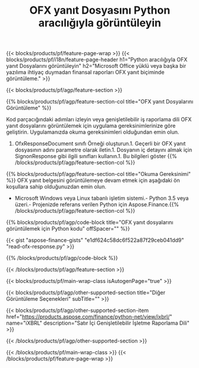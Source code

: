 ﻿---
title: OFX yanıt Dosyasını Python aracılığıyla görüntüleyin
description: OFX yanıt dosyası görüntüleme için örnek kod. Python tabanlı uygulamalarda toplu OFX yanıt dosyalarını görüntülemek için API örnek kodunu kullanın. 
url: /tr/python-net/view/ofx-response/
family: finance
platformtag: python
feature: view
informat: OFX response
outformat: 
otherformats: 
---
{{< blocks/products/pf/feature-page-wrap >}}
{{< blocks/products/pf/i18n/feature-page-header h1="Python aracılığıyla OFX yanıt Dosyalarını görüntüleyin" h2="Microsoft Office yüklü veya başka bir yazılıma ihtiyaç duymadan finansal raporları OFX yanıt biçiminde görüntüleme." >}}

{{< blocks/products/pf/agp/feature-section >}}

{{% blocks/products/pf/agp/feature-section-col title="OFX yanıt Dosyalarını Görüntüleme" %}}

Kod parçacığındaki adımları izleyin veya genişletilebilir iş raporlama dili OFX yanıt dosyalarını görüntülemek için uygulama gereksinimlerinize göre geliştirin. Uygulamanızda okuma gereksinimleri olduğundan emin olun.

1. OfxResponseDocument sınıfı Örneği oluşturun.1. Geçerli bir OFX yanıt dosyasının adını parametre olarak iletin.1. Dosyanın iç detayını almak için SignonResponse gibi ilgili sınıfları kullanın.1. Bu bilgileri göster
{{% /blocks/products/pf/agp/feature-section-col %}}

{{% blocks/products/pf/agp/feature-section-col title="Okuma Gereksinimi" %}}
OFX yanıt belgesini görüntülemeye devam etmek için aşağıdaki ön koşullara sahip olduğunuzdan emin olun. 
- Microsoft Windows veya Linux tabanlı işletim sistemi.- Python 3.5 veya üzeri.- Projenizde referans verilen Python için Aspose.Finance.{{% /blocks/products/pf/agp/feature-section-col %}}

{{% blocks/products/pf/agp/code-block title="OFX yanıt dosyalarını görüntülemek için Python kodu" offSpacer="" %}}

{{< gist "aspose-finance-gists" "e1df624c58dc6f522a87f29ceb041dd9" "read-ofx-response.py" >}}

{{% /blocks/products/pf/agp/code-block %}}

{{< /blocks/products/pf/agp/feature-section >}}

{{< blocks/products/pf/main-wrap-class isAutogenPage="true" >}}

{{< blocks/products/pf/agp/other-supported-section title="Diğer Görüntüleme Seçenekleri" subTitle="" >}}

{{< blocks/products/pf/agp/other-supported-section-item href="https://products.aspose.com/finance/python-net/view/ixbrl/" name="iXBRL" description="Satır İçi Genişletilebilir İşletme Raporlama Dili" >}}

{{< /blocks/products/pf/agp/other-supported-section >}}

{{< /blocks/products/pf/main-wrap-class >}}
{{< /blocks/products/pf/feature-page-wrap >}}